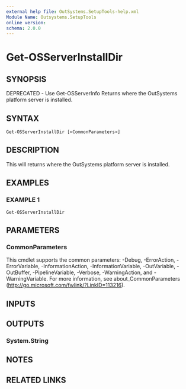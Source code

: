 ```yaml
---
external help file: OutSystems.SetupTools-help.xml
Module Name: Outsystems.SetupTools
online version:
schema: 2.0.0
---
```


# Get-OSServerInstallDir

## SYNOPSIS
DEPRECATED - Use Get-OSServerInfo
Returns where the OutSystems platform server is installed.

## SYNTAX

```
Get-OSServerInstallDir [<CommonParameters>]
```

## DESCRIPTION
This will returns where the OutSystems platform server is installed.

## EXAMPLES

### EXAMPLE 1
```
Get-OSServerInstallDir
```

## PARAMETERS

### CommonParameters
This cmdlet supports the common parameters: -Debug, -ErrorAction, -ErrorVariable, -InformationAction, -InformationVariable, -OutVariable, -OutBuffer, -PipelineVariable, -Verbose, -WarningAction, and -WarningVariable.
For more information, see about_CommonParameters (http://go.microsoft.com/fwlink/?LinkID=113216).

## INPUTS

## OUTPUTS

### System.String
## NOTES

## RELATED LINKS
